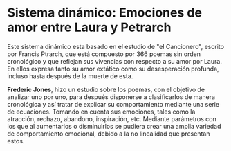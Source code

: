 
# Sistema dinámico: Emociones de amor entre Laura y Petrarch #

Este sistema dinámico esta basado en el estudio de "el Cancionero", escrito por Francis Ptrarch,
que está compuesto por 366 poemas sin orden cronológico y que reflejan sus vivencias con
respecto a su amor por Laura. En ellos expresa tanto su amor extático como su desesperación
profunda, incluso hasta después de la muerte de esta.

**Frederic Jones**, hizo un estudio sobre los poemas, con el objetivo de analizar uno por uno,
para después disponerse a clasificarlos de manera cronológica y así tratar de explicar su
comportamiento mediante una serie de ecuaciones. Tomando en cuenta sus emociones, tales como
la atracción, rechazo, abandono, inspiración, etc. Mediante parámetros con los que al aumentarlos
o disminuirlos se pudiera crear una amplia variedad de comportamiento emocional, debido a la no
linealidad que presentan estos.
